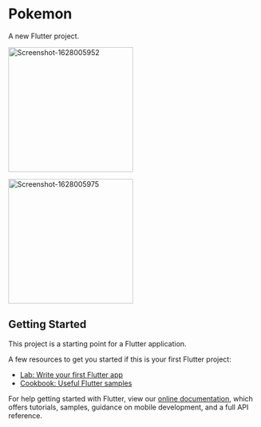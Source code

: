 # Pokemon

A new Flutter project.

<a href="https://ibb.co/d4RGzx1"><img src="https://i.ibb.co/v4SZKRg/Screenshot-1628005952.png" alt="Screenshot-1628005952" border="0" width="250"></a>

<a href="https://ibb.co/nDsrjgK"><img src="https://i.ibb.co/4jZWpm0/Screenshot-1628005975.png" alt="Screenshot-1628005975" border="0" width="250"></a>

## Getting Started

This project is a starting point for a Flutter application.

A few resources to get you started if this is your first Flutter project:

- [Lab: Write your first Flutter app](https://flutter.dev/docs/get-started/codelab)
- [Cookbook: Useful Flutter samples](https://flutter.dev/docs/cookbook)

For help getting started with Flutter, view our
[online documentation](https://flutter.dev/docs), which offers tutorials,
samples, guidance on mobile development, and a full API reference.

